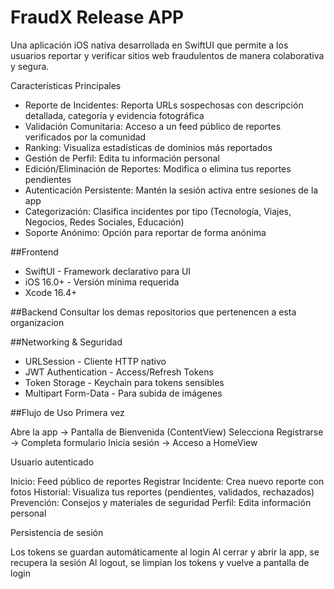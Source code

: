 # FraudX Release APP

Una aplicación iOS nativa desarrollada en SwiftUI que permite a los usuarios reportar y verificar sitios web fraudulentos de manera colaborativa y segura.

Características Principales

- Reporte de Incidentes: Reporta URLs sospechosas con descripción detallada, categoría y evidencia fotográfica
- Validación Comunitaria: Acceso a un feed público de reportes verificados por la comunidad
- Ranking: Visualiza estadísticas de dominios más reportados
- Gestión de Perfil: Edita tu información personal
- Edición/Eliminación de Reportes: Modifica o elimina tus reportes pendientes
- Autenticación Persistente: Mantén la sesión activa entre sesiones de la app
- Categorización: Clasifica incidentes por tipo (Tecnología, Viajes, Negocios, Redes Sociales, Educación)
- Soporte Anónimo: Opción para reportar de forma anónima


##Frontend
- SwiftUI - Framework declarativo para UI
- iOS 16.0+ - Versión mínima requerida
- Xcode 16.4+

##Backend
Consultar los demas repositorios que pertenencen a esta organizacion

##Networking & Seguridad

- URLSession - Cliente HTTP nativo
- JWT Authentication - Access/Refresh Tokens
- Token Storage - Keychain para tokens sensibles
- Multipart Form-Data - Para subida de imágenes


##Flujo de Uso
Primera vez

Abre la app → Pantalla de Bienvenida (ContentView)
Selecciona Registrarse → Completa formulario
Inicia sesión → Acceso a HomeView

Usuario autenticado

Inicio: Feed público de reportes
Registrar Incidente: Crea nuevo reporte con fotos
Historial: Visualiza tus reportes (pendientes, validados, rechazados)
Prevención: Consejos y materiales de seguridad
Perfil: Edita información personal

Persistencia de sesión

Los tokens se guardan automáticamente al login
Al cerrar y abrir la app, se recupera la sesión
Al logout, se limpian los tokens y vuelve a pantalla de login
